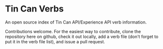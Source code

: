 Tin Can Verbs
=============

An open source index of Tin Can API/Experience API verb information.

Contributions welcome. For the easiest way to contribute, clone the repository here on github, check it out locally, add a verb file (don't forget to put it in the verb file list), and issue a pull request.